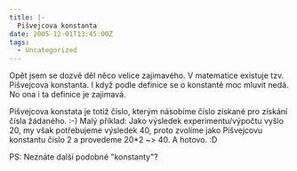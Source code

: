 ```yaml
---
title: |-
  Pišvejcova konstanta
date: 2005-12-01T13:45:00Z
tags:
  - Uncategorized
---
```

Opět jsem se dozvě děl něco velice zajimavého. V matematice existuje tzv. Pišvejcova konstanta. I když podle definice se o konstantě moc mluvit nedá. No ona i ta definice je zajimavá.

Pišvejcova konstata je totiž číslo, kterým násobíme číslo získané pro získání čísla žádaného. :-) Malý příklad: Jako výsledek experimentu/výpočtu vyšlo 20, my však potřebujeme výsledek 40, proto zvolíme jako Pišvejcovu konstantu číslo 2 a provedeme 20*2 ~> 40. A hotovo. :D

PS: Neznáte další podobné "konstanty"?